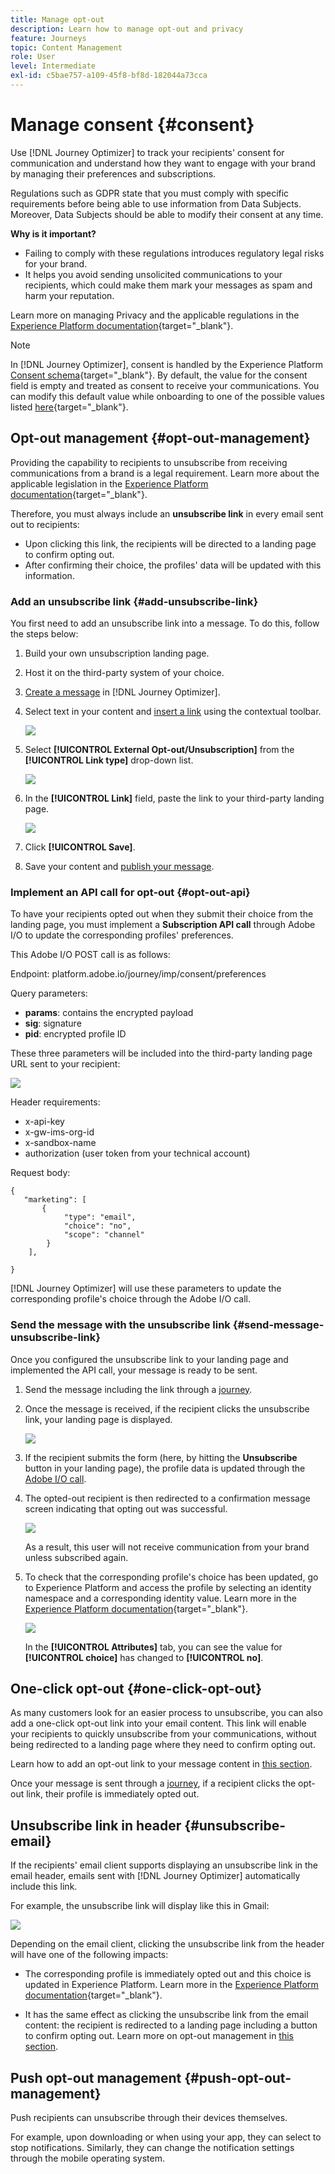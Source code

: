```yaml
---
title: Manage opt-out
description: Learn how to manage opt-out and privacy
feature: Journeys
topic: Content Management
role: User
level: Intermediate
exl-id: c5bae757-a109-45f8-bf8d-182044a73cca
---
```

# Manage consent {#consent}

Use [!DNL Journey Optimizer] to track your recipients' consent for communication and understand how they want to engage with your brand by managing their preferences and subscriptions.

Regulations such as GDPR state that you must comply with specific requirements before being able to use information from Data Subjects. Moreover, Data Subjects should be able to modify their consent at any time.

**Why is it important?**

* Failing to comply with these regulations introduces regulatory legal risks for your brand.
* It helps you avoid sending unsolicited communications to your recipients, which could make them mark your messages as spam and harm your reputation.

Learn more on managing Privacy and the applicable regulations in the [Experience Platform documentation](https://experienceleague.adobe.com/docs/experience-platform/privacy/home.html){target="_blank"}.

>[!NOTE]
>
>In [!DNL Journey Optimizer], consent is handled by the Experience Platform [Consent schema](https://experienceleague.adobe.com/docs/experience-platform/xdm/field-groups/profile/consents.html){target="_blank"}. By default, the value for the consent field is empty and treated as consent to receive your communications. You can modify this default value while onboarding to one of the possible values listed [here](https://experienceleague.adobe.com/docs/experience-platform/xdm/data-types/consents.html#choice-values){target="_blank"}.

## Opt-out management {#opt-out-management}

Providing the capability to recipients to unsubscribe from receiving communications from a brand is a legal requirement. Learn more about the applicable legislation in the [Experience Platform documentation](https://experienceleague.adobe.com/docs/experience-platform/privacy/regulations/overview.html#regulations){target="_blank"}.

Therefore, you must always include an **unsubscribe link** in every email sent out to recipients:

* Upon clicking this link, the recipients will be directed to a landing page to confirm opting out.
* After confirming their choice, the profiles' data will be updated with this information.

### Add an unsubscribe link {#add-unsubscribe-link}

You first need to add an unsubscribe link into a message. To do this, follow the steps below:

1. Build your own unsubscription landing page.

1. Host it on the third-party system of your choice.

1. [Create a message](create-message.md) in [!DNL Journey Optimizer].

1. Select text in your content and [insert a link](message-tracking.md#insert-links) using the contextual toolbar.

    ![](assets/opt-out-insert-link.png)

1. Select **[!UICONTROL External Opt-out/Unsubscription]** from the **[!UICONTROL Link type]** drop-down list.

    ![](assets/opt-out-link-type.png)

1. In the **[!UICONTROL Link]** field, paste the link to your third-party landing page.

    ![](assets/opt-out-link-url.png)

1. Click **[!UICONTROL Save]**.

1. Save your content and [publish your message](publish-manage-message.md).

### Implement an API call for opt-out {#opt-out-api}

To have your recipients opted out when they submit their choice from the landing page, you must implement a **Subscription API call** through Adobe I/O to update the corresponding profiles' preferences.

This Adobe I/O POST call is as follows:

Endpoint: platform.adobe.io/journey/imp/consent/preferences

Query parameters:

* **params**: contains the encrypted payload
* **sig**: signature
* **pid**: encrypted profile ID

These three parameters will be included into the third-party landing page URL sent to your recipient:

![](assets/opt-out-parameters.png)

Header requirements:

* x-api-key
* x-gw-ims-org-id
* x-sandbox-name 
* authorization (user token from your technical account)

Request body:

```
{
   "marketing": [
       {
            "type": "email",           
            "choice": "no",          
            "scope": "channel"       
        }
    ],
 
}
```

[!DNL Journey Optimizer] will use these parameters to update the corresponding profile's choice through the Adobe I/O call.

### Send the message with the unsubscribe link {#send-message-unsubscribe-link}

Once you configured the unsubscribe link to your landing page and implemented the API call, your message is ready to be sent.

1. Send the message including the link through a [journey](../building-journeys/journey.md).

1. Once the message is received, if the recipient clicks the unsubscribe link, your landing page is displayed.

    ![](assets/opt-out-lp-example.png)

1. If the recipient submits the form (here, by hitting the **Unsubscribe** button in your landing page), the profile data is updated through the [Adobe I/O call](#opt-out-api).

1. The opted-out recipient is then redirected to a confirmation message screen indicating that opting out was successful.

    ![](assets/opt-out-confirmation-example.png)

    As a result, this user will not receive communication from your brand unless subscribed again.

1. To check that the corresponding profile's choice has been updated, go to Experience Platform and access the profile by selecting an identity namespace and a corresponding identity value. Learn more in the [Experience Platform documentation](https://experienceleague.adobe.com/docs/experience-platform/profile/ui/user-guide.html#getting-started){target="_blank"}.

    ![](assets/opt-out-profile-choice.png)

    In the **[!UICONTROL Attributes]** tab, you can see the value for **[!UICONTROL choice]** has changed to **[!UICONTROL no]**.

## One-click opt-out {#one-click-opt-out}

As many customers look for an easier process to unsubscribe, you can also add a one-click opt-out link into your email content. This link will enable your recipients to quickly unsubscribe from your communications, without being redirected to a landing page where they need to confirm opting out.

Learn how to add an opt-out link to your message content in [this section](message-tracking.md#one-click-opt-out-link).

Once your message is sent through a [journey](../building-journeys/journey.md), if a recipient clicks the opt-out link, their profile is immediately opted out.

## Unsubscribe link in header {#unsubscribe-email}

If the recipients' email client supports displaying an unsubscribe link in the email header, emails sent with [!DNL Journey Optimizer] automatically include this link.

For example, the unsubscribe link will display like this in Gmail:

![](assets/unsubscribe-email.png)

Depending on the email client, clicking the unsubscribe link from the header will have one of the following impacts:

* The corresponding profile is immediately opted out and this choice is updated in Experience Platform. Learn more in the [Experience Platform documentation](https://experienceleague.adobe.com/docs/experience-platform/profile/ui/user-guide.html#getting-started){target="_blank"}.

* It has the same effect as clicking the unsubscribe link from the email content: the recipient is redirected to a landing page including a button to confirm opting out. Learn more on opt-out management in [this section](#opt-out-management).

## Push opt-out management {#push-opt-out-management}

Push recipients can unsubscribe through their devices themselves.

For example, upon downloading or when using your app, they can select to stop notifications. Similarly, they can change the notification settings through the mobile operating system.
